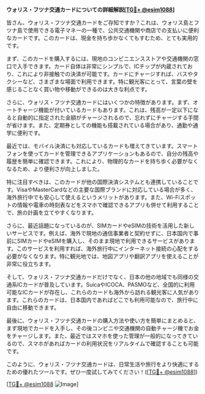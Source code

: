 **ウォリス・フツナ交通カードについての詳細解説[[TG💪+ @esim1088](https://t.me/s/esim1088)]**

皆さん、ウォリス・フツナ交通カードをご存知ですか？これは、ウォリス島とフツナ島で使用できる電子マネーの一種で、公共交通機関や商店での支払いに便利なカードです。このカードは、現金を持ち歩かなくてもすむため、とても実用的です。

まず、このカードを購入するには、現地のコンビニエンスストアや交通機関の窓口で入手できます。カード自体は非常にシンプルで、ICチップが内蔵されており、これにより非接触での決済が可能です。カードにチャージすれば、バスやタクシーなど、さまざまな場面で利用できます。特に観光客にとって、言葉の壁を感じることなく買い物や移動ができるのは大きな利点です。

さらに、ウォリス・フツナ交通カードにはいくつかの特徴があります。まず、オートチャージ機能が付いているカードもあります。これは、残高が一定以下になると自動的に指定された金額がチャージされるので、忘れずにチャージする手間が省けます。また、定期券としての機能も搭載されている場合があり、通勤や通学に便利です。

最近では、モバイル決済にも対応しているカードも増えてきています。スマートフォンを使ってカードを管理できるアプリケーションもあるので、自分の残高や履歴を簡単に確認できます。これにより、物理的なカードを持ち歩く必要がなくなるため、より便利さが向上しました。

特に注目すべきは、このカードが他の国際決済システムとも連携していることです。VisaやMasterCardなどの主要な国際ブランドに対応している場合が多く、海外旅行中でも安心して使えるというメリットがあります。また、Wi-Fiスポットの情報や電車の時刻表などをスマホで確認できるアプリも併せて利用することで、旅の計画を立てやすくなります。

さらに、最近話題になっているのが、SIMカードやeSIMの技術を活用した新しいサービスです。例えば、海外で現地の通信事業者と契約せずに、日本国内で事前にSIMカードやeSIMを購入し、そのまま現地で利用できるサービスがあります。このサービスを利用すれば、海外旅行中にインターネット接続の心配をする必要がなくなります。特に観光地では、地図アプリや翻訳アプリを使えることが非常に役立ちます。

そして、ウォリス・フツナ交通カードだけでなく、日本の他の地域でも同様の交通系ICカードが普及しています。SuicaやICOCA、PASMOなど、全国的に利用可能なICカードが存在し、これらのカードも海外から訪れる観光客に人気があります。これらのカードは、日本国内であればどこでも利用可能なので、旅行中に自由に移動できます。

最後に、ウォリス・フツナ交通カードの購入方法や使い方を簡単にまとめると、まず現地でカードを入手し、その後コンビニや交通機関の自動チャージ機でお金をチャージします。また、最近ではスマホを使った管理が一般的になってきているので、スマホがあればカードの利用状況をリアルタイムで確認することも可能です。

このように、ウォリス・フツナ交通カードは、日常生活や旅行をより快適にするための優れたツールです。ぜひ一度試してみてください！([[TG💪+ @esim1088](https://t.me/s/esim1088)])

[[TG💪+ @esim1088](https://t.me/s/esim1088) ![Image](https://i.postimg.cc/Y0z9fWf4/image.png)]